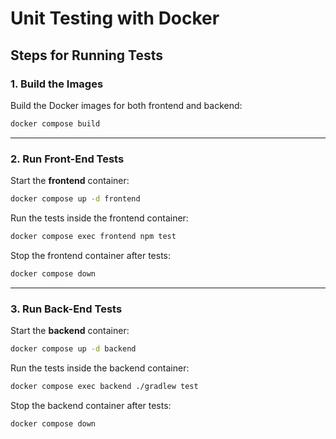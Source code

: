 # Unit Testing with Docker

## Steps for Running Tests

### 1. Build the Images

Build the Docker images for both frontend and backend:

```bash
docker compose build
```

---

### 2. Run Front-End Tests

Start the **frontend** container:

```bash
docker compose up -d frontend
```

Run the tests inside the frontend container:

```bash
docker compose exec frontend npm test
```

Stop the frontend container after tests:

```bash
docker compose down
```

---

### 3. Run Back-End Tests

Start the **backend** container:

```bash
docker compose up -d backend
```

Run the tests inside the backend container:

```bash
docker compose exec backend ./gradlew test
```

Stop the backend container after tests:

```bash
docker compose down
```

